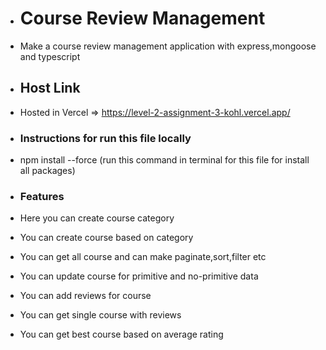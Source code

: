 - # Course Review Management
- Make a course review management application with express,mongoose and typescript

- ## Host Link
- Hosted in Vercel => https://level-2-assignment-3-kohl.vercel.app/

- ### Instructions for run this file locally
- npm install --force (run this command in terminal for this file for install all packages)

- ### Features
- Here you can create course category
- You can create course based on category
- You can get all course and can make paginate,sort,filter etc
- You can update course for primitive and no-primitive data
- You can add reviews for course
- You can get single course with reviews
- You can get best course based on average rating
